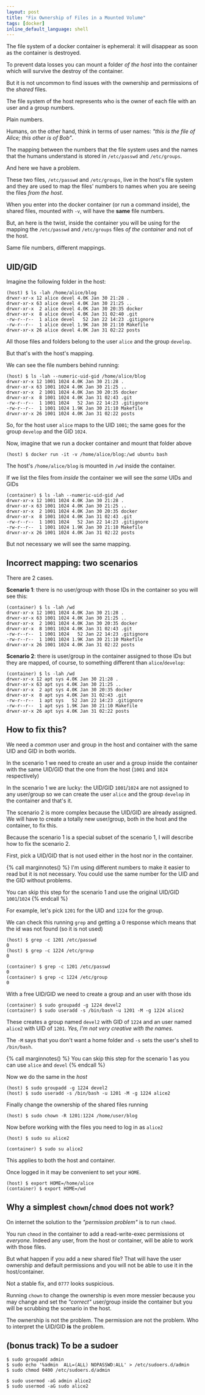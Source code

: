 ```yaml
---
layout: post
title: "Fix Ownership of Files in a Mounted Volume"
tags: [docker]
inline_default_language: shell
---
```


The file system of a docker container is ephemeral: it will disappear as
soon as the container is destroyed.

To prevent data losses you can mount a folder *of the host* into the
container which will survive the destroy of the container.

But it is not uncommon to find issues with the ownership and permissions
of the *shared* files.

The file system of the host represents who is the owner of each file
with an user and a group numbers.

Plain numbers.

Humans, on the other hand, think in terms of user names: *"this is
the file of Alice; this other is of Bob"*.

The mapping between the numbers that the file system uses and the names
that the humans understand is stored in `/etc/passwd` and `/etc/groups`.

And here we have a problem.

These two files, `/etc/passwd` and `/etc/groups`, live in the host's
file system and they are used to map the files' numbers to names when
you are seeing the files *from the host*.

When you enter into the docker container (or run a command inside), the
shared files, mounted with `-v`, will have the **same** file numbers.

But, an here is the twist, inside the container you will be using for
the mapping the `/etc/passwd` and `/etc/groups` files *of the container*
and not of the host.

Same file numbers, different mappings.<!--more-->

## UID/GID

Imagine the following folder in the host:

```shell
(host) $ ls -lah /home/alice/blog
drwxr-xr-x 12 alice devel 4.0K Jan 30 21:28 .
drwxr-xr-x 63 alice devel 4.0K Jan 30 21:25 ..
drwxr-xr-x  2 alice devel 4.0K Jan 30 20:35 docker
drwxr-xr-x  8 alice devel 4.0K Jan 31 02:40 .git
-rw-r--r--  1 alice devel   52 Jan 22 14:23 .gitignore
-rw-r--r--  1 alice devel 1.9K Jan 30 21:10 Makefile
drwxr-xr-x 26 alice devel 4.0K Jan 31 02:22 posts
```

All those files and folders belong to the user `alice` and the group
`develop`.

But that's with the host's mapping.

We can see the file numbers behind running:

```shell
(host) $ ls -lah --numeric-uid-gid /home/alice/blog
drwxr-xr-x 12 1001 1024 4.0K Jan 30 21:28 .
drwxr-xr-x 63 1001 1024 4.0K Jan 30 21:25 ..
drwxr-xr-x  2 1001 1024 4.0K Jan 30 20:35 docker
drwxr-xr-x  8 1001 1024 4.0K Jan 31 02:43 .git
-rw-r--r--  1 1001 1024   52 Jan 22 14:23 .gitignore
-rw-r--r--  1 1001 1024 1.9K Jan 30 21:10 Makefile
drwxr-xr-x 26 1001 1024 4.0K Jan 31 02:22 posts
```

So, for the host user `alice` maps to the UID `1001`; the same goes for
the group `develop` and the GID `1024`.

Now, imagine that we run a docker container and mount that folder above

```shell
(host) $ docker run -it -v /home/alice/blog:/wd ubuntu bash
```

The host's `/home/alice/blog` is mounted in `/wd` inside the container.

If we list the files from *inside* the container we will see the *same*
UIDs and GIDs

```shell
(container) $ ls -lah --numeric-uid-gid /wd
drwxr-xr-x 12 1001 1024 4.0K Jan 30 21:28 .
drwxr-xr-x 63 1001 1024 4.0K Jan 30 21:25 ..
drwxr-xr-x  2 1001 1024 4.0K Jan 30 20:35 docker
drwxr-xr-x  8 1001 1024 4.0K Jan 31 02:43 .git
-rw-r--r--  1 1001 1024   52 Jan 22 14:23 .gitignore
-rw-r--r--  1 1001 1024 1.9K Jan 30 21:10 Makefile
drwxr-xr-x 26 1001 1024 4.0K Jan 31 02:22 posts
```

But not necessary we will see the same mapping.

## Incorrect mapping: two scenarios

There are 2 cases.

**Scenario 1**: there is no user/group with those IDs in the container
so you will see this:

```shell
(container) $ ls -lah /wd
drwxr-xr-x 12 1001 1024 4.0K Jan 30 21:28 .
drwxr-xr-x 63 1001 1024 4.0K Jan 30 21:25 ..
drwxr-xr-x  2 1001 1024 4.0K Jan 30 20:35 docker
drwxr-xr-x  8 1001 1024 4.0K Jan 31 02:43 .git
-rw-r--r--  1 1001 1024   52 Jan 22 14:23 .gitignore
-rw-r--r--  1 1001 1024 1.9K Jan 30 21:10 Makefile
drwxr-xr-x 26 1001 1024 4.0K Jan 31 02:22 posts
```

**Scenario 2**: there is user/group in the container assigned to those IDs
but they are mapped, of course, to something different than
`alice`/`develop`:

```shell
(container) $ ls -lah /wd
drwxr-xr-x 12 apt sys 4.0K Jan 30 21:28 .
drwxr-xr-x 63 apt sys 4.0K Jan 30 21:25 ..
drwxr-xr-x  2 apt sys 4.0K Jan 30 20:35 docker
drwxr-xr-x  8 apt sys 4.0K Jan 31 02:43 .git
-rw-r--r--  1 apt sys   52 Jan 22 14:23 .gitignore
-rw-r--r--  1 apt sys 1.9K Jan 30 21:10 Makefile
drwxr-xr-x 26 apt sys 4.0K Jan 31 02:22 posts
```

## How to fix this?

We need a *common* user and group in the host and container with the
same UID and GID in both worlds.

In the scenario 1 we need to create an user and a group inside the
container with the same UID/GID that the one from the host (`1001` and
`1024` respectively)

In the scenario 1 we are lucky: the UID/GID `1001`/`1024` are not assigned
to any user/group so we can create the user `alice` and the group
`develop` in the container and that's it.

The scenario 2 is more complex because the UID/GID are already assigned.
We will have to create a totally new user/group, both in the host and
the container, to fix this.

Because the scenario 1 is a special subset of the scenario 1, I will
describe how to fix the scenario 2.

First, pick a UID/GID that is not used either in the host nor in the
container.

{% call marginnotes() %}
I'm using different numbers to make it easier to read but it is not
necessary. You could use the same number for the UID and the GID without
problems.

You can skip this step for the scenario 1 and use the original UID/GID
`1001`/`1024`
{% endcall %}

For example, let's pick `1201` for the UID and `1224` for the group.

We can check this running `grep` and getting a 0 response which means
that the id was not found (so it is not used)

```shell
(host) $ grep -c 1201 /etc/passwd
0
(host) $ grep -c 1224 /etc/group
0

(container) $ grep -c 1201 /etc/passwd
0
(container) $ grep -c 1224 /etc/group
0
```

With a free UID/GID we need to create a group and an user with those ids

```shell
(container) $ sudo groupadd -g 1224 devel2
(container) $ sudo useradd -s /bin/bash -u 1201 -M -g 1224 alice2
```

These creates a group named `devel2` with GID of `1224` and an user named
`alice2` with UID of `1201`. *Yes, I'm not very creative with the names.*

The `-M` says that you don't want a home folder and
`-s` sets the user's shell to `/bin/bash`.

{% call marginnotes() %}
You can skip this step for the scenario 1 as you can use `alice` and
`devel`
{% endcall %}

Now we do the same in the *host*

```shell
(host) $ sudo groupadd -g 1224 devel2
(host) $ sudo useradd -s /bin/bash -u 1201 -M -g 1224 alice2
```

Finally change the ownership of the shared files running

```shell
(host) $ sudo chown -R 1201:1224 /home/user/blog
```

Now before working with the files you need to log in as `alice2`

```shell
(host) $ sudo su alice2

(container) $ sudo su alice2
```

This applies to both the host and container.

Once logged in it may be convenient to set your `HOME`.

```shell
(host) $ export HOME=/home/alice
(container) $ export HOME=/wd
```

## Why a simplest `chown`/`chmod` does not work?

On internet the solution to the *"permission problem"* is to run
`chmod`.

You run `chmod` in the container to add a read-write-exec permissions ot
*everyone*. Indeed any user, from the host or container, will be able to
work with those files.

But what happen if you add a new shared file? That will have the user ownership
and default permissions and you will not be able to use it in the
host/container.

Not a stable fix, and `0777` looks suspicious.

Running `chown` to change the ownership is even more messier because you
may change and set the *"correct"* user/group inside the container but
you will be scrubbing the scenario in the host.

The ownership is not the problem. The permission are not the problem.
Who to interpret the UID/GID **is** the problem.

## (bonus track) To be a sudoer

```
$ sudo groupadd admin
$ sudo echo '%admin  ALL=(ALL) NOPASSWD:ALL' > /etc/sudoers.d/admin
$ sudo chmod 0400 /etc/sudoers.d/admin

$ sudo usermod -aG admin alice2
$ sudo usermod -aG sudo alice2
```
